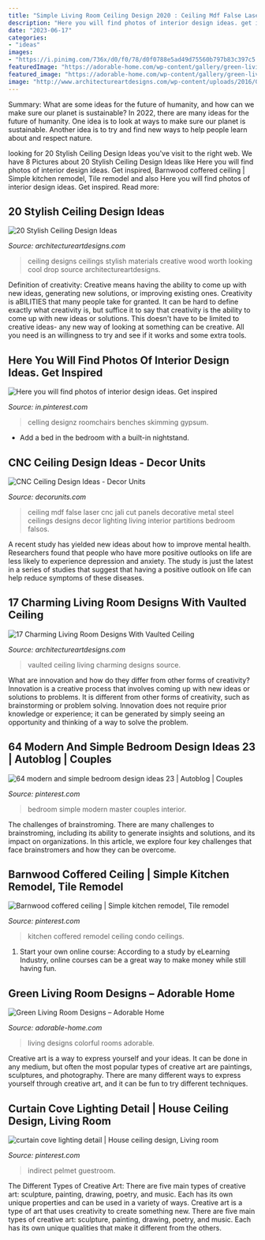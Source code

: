 ```yaml
---
title: "Simple Living Room Ceiling Design 2020 : Ceiling Mdf False Laser Cnc Jali Cut Panels Decorative Metal Steel Ceilings Designs Decor Lighting Living Interior Partitions Bedroom Falsos"
description: "Here you will find photos of interior design ideas. get inspired"
date: "2023-06-17"
categories:
- "ideas"
images:
- "https://i.pinimg.com/736x/d0/f0/78/d0f0788e5ad49d75560b797b83c397c5.jpg"
featuredImage: "https://adorable-home.com/wp-content/gallery/green-living-room-designs/green-living-room-designs-12.jpg"
featured_image: "https://adorable-home.com/wp-content/gallery/green-living-room-designs/green-living-room-designs-12.jpg"
image: "http://www.architectureartdesigns.com/wp-content/uploads/2016/06/3-14.jpg"
---
```



Summary: What are some ideas for the future of humanity, and how can we make sure our planet is sustainable?
In 2022, there are many ideas for the future of humanity. One idea is to look at ways to make sure our planet is sustainable. Another idea is to try and find new ways to help people learn about and respect nature.

	

		
looking for 20 Stylish Ceiling Design Ideas you've visit to the right web. We have 8 Pictures about 20 Stylish Ceiling Design Ideas like Here you will find photos of interior design ideas. Get inspired, Barnwood coffered ceiling | Simple kitchen remodel, Tile remodel and also Here you will find photos of interior design ideas. Get inspired. Read more:
		
    
## 20 Stylish Ceiling Design Ideas

<img loading=lazy src="https://www.architectureartdesigns.com/wp-content/uploads/2013/06/165.jpg" onerror="this.onerror=null;this.src='https://tse2.mm.bing.net/th?id=OIP.Y3YXju7Ir6ZihKJcpap71QHaFj&amp;pid=15.1';" alt="20 Stylish Ceiling Design Ideas">

_Source: architectureartdesigns.com_

>ceiling designs ceilings stylish materials creative wood worth looking cool drop source architectureartdesigns. 

	

Definition of creativity: Creative means having the ability to come up with new ideas, generating new solutions, or improving existing ones.
Creativity is aBILITIES that many people take for granted. It can be hard to define exactly what creativity is, but suffice it to say that creativity is the ability to come up with new ideas or solutions. This doesn't have to be limited to creative ideas- any new way of looking at something can be creative. All you need is an willingness to try and see if it works and some extra tools.

    
## Here You Will Find Photos Of Interior Design Ideas. Get Inspired

<img loading=lazy src="https://i.pinimg.com/736x/f0/86/83/f08683825fb3f84c5583b2fa1367bd59.jpg" onerror="this.onerror=null;this.src='https://tse1.mm.bing.net/th?id=OIP.MQWt-VIcOMLGPCwlw93nmwHaJ3&amp;pid=15.1';" alt="Here you will find photos of interior design ideas. Get inspired">

_Source: in.pinterest.com_

>celling designz roomchairs benches skimming gypsum. 

	

- Add a bed in the bedroom with a built-in nightstand.

    
## CNC Ceiling Design Ideas - Decor Units

<img loading=lazy src="https://3.bp.blogspot.com/-pPgpm9uwcjw/Wb2ZFor2JSI/AAAAAAAA6BU/-VcA4lRiVjY6SaYVMTevMjwS0J5qh_FGwCLcBGAs/s1600/7.jpg" onerror="this.onerror=null;this.src='https://tse4.mm.bing.net/th?id=OIP.ltWr3TItaQqX_9mILy_noQHaJ4&amp;pid=15.1';" alt="CNC Ceiling Design Ideas - Decor Units">

_Source: decorunits.com_

>ceiling mdf false laser cnc jali cut panels decorative metal steel ceilings designs decor lighting living interior partitions bedroom falsos. 

	

A recent study has yielded new ideas about how to improve mental health. Researchers found that people who have more positive outlooks on life are less likely to experience depression and anxiety. The study is just the latest in a series of studies that suggest that having a positive outlook on life can help reduce symptoms of these diseases.

    
## 17 Charming Living Room Designs With Vaulted Ceiling

<img loading=lazy src="http://www.architectureartdesigns.com/wp-content/uploads/2016/06/3-14.jpg" onerror="this.onerror=null;this.src='https://tse2.mm.bing.net/th?id=OIP.uH8VoQYXQtDhaXGlWENK5QHaKb&amp;pid=15.1';" alt="17 Charming Living Room Designs With Vaulted Ceiling">

_Source: architectureartdesigns.com_

>vaulted ceiling living charming designs source. 

	

What are innovation and how do they differ from other forms of creativity?
Innovation is a creative process that involves coming up with new ideas or solutions to problems. It is different from other forms of creativity, such as brainstorming or problem solving. Innovation does not require prior knowledge or experience; it can be generated by simply seeing an opportunity and thinking of a way to solve the problem.

    
## 64 Modern And Simple Bedroom Design Ideas 23 | Autoblog | Couples

<img loading=lazy src="https://i.pinimg.com/736x/d0/f0/78/d0f0788e5ad49d75560b797b83c397c5.jpg" onerror="this.onerror=null;this.src='https://tse2.mm.bing.net/th?id=OIP.Ref0xy8GmGROeKzqfeBAyAHaJ4&amp;pid=15.1';" alt="64 modern and simple bedroom design ideas 23 | Autoblog | Couples">

_Source: pinterest.com_

>bedroom simple modern master couples interior. 

	

The challenges of brainstroming.
There are many challenges to brainstroming, including its ability to generate insights and solutions, and its impact on organizations. In this article, we explore four key challenges that face brainstromers and how they can be overcome.

    
## Barnwood Coffered Ceiling | Simple Kitchen Remodel, Tile Remodel

<img loading=lazy src="https://i.pinimg.com/736x/79/26/0b/79260bb1b1e7b0aef303648e3171082e--coffered-ceilings-kitchen-ideas.jpg" onerror="this.onerror=null;this.src='https://tse1.mm.bing.net/th?id=OIP.qdaoXwsEF22Si-w74ialIwHaLD&amp;pid=15.1';" alt="Barnwood coffered ceiling | Simple kitchen remodel, Tile remodel">

_Source: pinterest.com_

>kitchen coffered remodel ceiling condo ceilings. 

	

1. Start your own online course: According to a study by eLearning Industry, online courses can be a great way to make money while still having fun.

    
## Green Living Room Designs – Adorable Home

<img loading=lazy src="https://adorable-home.com/wp-content/gallery/green-living-room-designs/green-living-room-designs-12.jpg" onerror="this.onerror=null;this.src='https://tse3.mm.bing.net/th?id=OIP.CV4Zmb184AaU4BKzGeZ0vgHaJ3&amp;pid=15.1';" alt="Green Living Room Designs – Adorable Home">

_Source: adorable-home.com_

>living designs colorful rooms adorable. 

	

Creative art is a way to express yourself and your ideas. It can be done in any medium, but often the most popular types of creative art are paintings, sculptures, and photography. There are many different ways to express yourself through creative art, and it can be fun to try different techniques.

    
## Curtain Cove Lighting Detail | House Ceiling Design, Living Room

<img loading=lazy src="https://i.pinimg.com/736x/ac/9c/5a/ac9c5a08b92a32e7a0ccb0a6928de35c.jpg" onerror="this.onerror=null;this.src='https://tse1.mm.bing.net/th?id=OIP.7Q_FHjXU7tE6StqKmbGEUgHaJ3&amp;pid=15.1';" alt="curtain cove lighting detail | House ceiling design, Living room">

_Source: pinterest.com_

>indirect pelmet guestroom. 

	

The Different Types of Creative Art: There are five main types of creative art: sculpture, painting, drawing, poetry, and music. Each has its own unique properties and can be used in a variety of ways.
Creative art is a type of art that uses creativity to create something new. There are five main types of creative art: sculpture, painting, drawing, poetry, and music. Each has its own unique qualities that make it different from the others.

